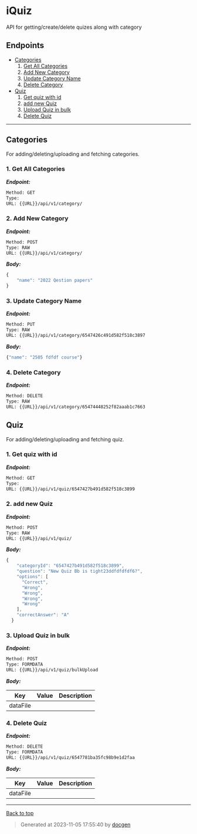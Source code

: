 
# iQuiz

API for getting/create/delete quizes along with category

<!--- If we have only one group/collection, then no need for the "ungrouped" heading -->



## Endpoints

* [Categories](#categories)
    1. [Get All Categories](#1-get-all-categories)
    1. [Add New Category](#2-add-new-category)
    1. [Update Category Name](#3-update-category-name)
    1. [Delete Category](#4-delete-category)
* [Quiz](#quiz)
    1. [Get quiz with id](#1-get-quiz-with-id)
    1. [add new Quiz](#2-add-new-quiz)
    1. [Upload Quiz in bulk](#3-upload-quiz-in-bulk)
    1. [Delete Quiz](#4-delete-quiz)

--------



## Categories

For adding/deleting/uploading and fetching categories.



### 1. Get All Categories



***Endpoint:***

```bash
Method: GET
Type: 
URL: {{URL}}/api/v1/category/
```



### 2. Add New Category



***Endpoint:***

```bash
Method: POST
Type: RAW
URL: {{URL}}/api/v1/category/
```



***Body:***

```js        
{
    "name": "2022 Qestion papers"
}
```



### 3. Update Category Name



***Endpoint:***

```bash
Method: PUT
Type: RAW
URL: {{URL}}/api/v1/category/6547426c491d582f518c3897
```



***Body:***

```js        
{"name": "2505 fdfdf course"}
```



### 4. Delete Category



***Endpoint:***

```bash
Method: DELETE
Type: RAW
URL: {{URL}}/api/v1/category/65474448252f82aaab1c7663
```



## Quiz

For adding/deleting/uploading and fetching quiz.



### 1. Get quiz with id



***Endpoint:***

```bash
Method: GET
Type: 
URL: {{URL}}/api/v1/quiz/6547427b491d582f518c3899
```



### 2. add new Quiz



***Endpoint:***

```bash
Method: POST
Type: RAW
URL: {{URL}}/api/v1/quiz/
```



***Body:***

```js        
{
    "categoryId": "6547427b491d582f518c3899",
    "question": "New Quiz Bb is tight23ddfdfdfdf6?",
    "options": [
      "Correct",
      "Wrong",
      "Wrong",
      "Wrong",
      "Wrong"
    ],
    "correctAnswer": "A"
  }
```



### 3. Upload Quiz in bulk



***Endpoint:***

```bash
Method: POST
Type: FORMDATA
URL: {{URL}}/api/v1/quiz/bulkUpload
```



***Body:***

| Key | Value | Description |
| --- | ------|-------------|
| dataFile |  |  |



### 4. Delete Quiz



***Endpoint:***

```bash
Method: DELETE
Type: FORMDATA
URL: {{URL}}/api/v1/quiz/6547781ba35fc98b9e1d2faa
```



***Body:***

| Key | Value | Description |
| --- | ------|-------------|
| dataFile |  |  |



---
[Back to top](#iquiz)

>Generated at 2023-11-05 17:55:40 by [docgen](https://github.com/thedevsaddam/docgen)
